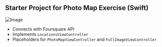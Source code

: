 ## Starter Project for Photo Map Exercise (Swift)
![Image](https://i.imgur.com/PBWztje.gif)

- Connects with Foursquare API
- Implements `LocationsViewController`
- Placeholders for `PhotoMapViewController` and `FullImageViewController`

    
